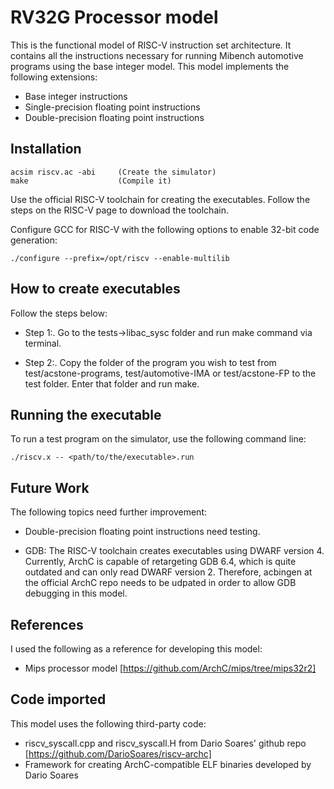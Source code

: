 # RV32G Processor model

This is the functional model of RISC-V instruction set
architecture. It contains all the instructions necessary for running
Mibench automotive programs using the base integer model. This model
implements the following extensions:

  - Base integer instructions
  - Single-precision floating point instructions
  - Double-precision floating point instructions

## Installation

`````````
acsim riscv.ac -abi     (Create the simulator)
make                    (Compile it)
`````````

Use the official RISC-V toolchain for creating the executables. Follow
the steps on the RISC-V page to download the toolchain.

Configure GCC for RISC-V with the following options to enable 32-bit
code generation:
`````````
./configure --prefix=/opt/riscv --enable-multilib
`````````

## How to create executables

Follow the steps below:

  - Step 1:. Go to the tests->libac_sysc folder and run make command
via terminal.

  - Step 2:. Copy the folder of the program you wish to test from
test/acstone-programs, test/automotive-IMA or test/acstone-FP to
the test folder. Enter that folder and run make.

## Running the executable

To run a test program on the simulator, use the following command
line:
`````````
./riscv.x -- <path/to/the/executable>.run
`````````

## Future Work

The following topics need further improvement:

   - Double-precision floating point instructions need testing.

   - GDB: The RISC-V toolchain creates executables using DWARF version
     4. Currently, ArchC is capable of retargeting GDB 6.4, which is
     quite outdated and can only read DWARF version 2. Therefore,
     acbingen at the official ArchC repo needs to be udpated in order
     to allow GDB debugging in this model.

## References

I used the following as a reference for developing this model:

   - Mips processor model
   [https://github.com/ArchC/mips/tree/mips32r2]

## Code imported

This model uses the following third-party code:

   - riscv_syscall.cpp and riscv_syscall.H from Dario Soares' github repo
	[https://github.com/DarioSoares/riscv-archc]
   - Framework for creating ArchC-compatible ELF binaries developed by
     Dario Soares